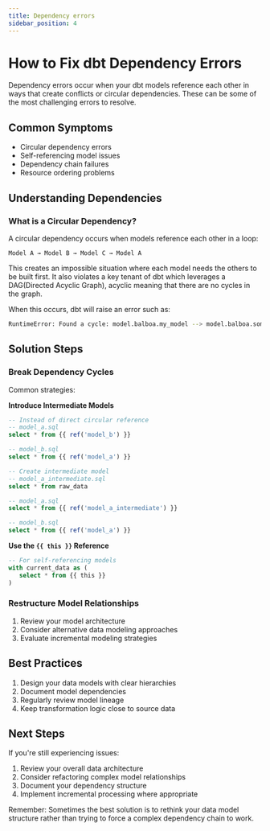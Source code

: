 ```yaml
---
title: Dependency errors
sidebar_position: 4
---
```


# How to Fix dbt Dependency Errors

Dependency errors occur when your dbt models reference each other in ways that create conflicts or circular dependencies. These can be some of the most challenging errors to resolve.

## Common Symptoms

- Circular dependency errors
- Self-referencing model issues
- Dependency chain failures
- Resource ordering problems

## Understanding Dependencies

### What is a Circular Dependency?

A circular dependency occurs when models reference each other in a loop:

```
Model A → Model B → Model C → Model A
```

This creates an impossible situation where each model needs the others to be built first.
It also violates a key tenant of dbt which leverages a DAG(Directed Acyclic Graph), acyclic meaning that there are no cycles in the graph.

When this occurs, dbt will raise an error such as:

```bash
RuntimeError: Found a cycle: model.balboa.my_model --> model.balboa.some_model.v2
```

## Solution Steps

### Break Dependency Cycles

Common strategies:

**Introduce Intermediate Models**

```sql
-- Instead of direct circular reference
-- model_a.sql
select * from {{ ref('model_b') }}

-- model_b.sql
select * from {{ ref('model_a') }}

-- Create intermediate model
-- model_a_intermediate.sql
select * from raw_data

-- model_a.sql
select * from {{ ref('model_a_intermediate') }}

-- model_b.sql
select * from {{ ref('model_a') }}
```

**Use the `{{ this }}` Reference**

```sql
-- For self-referencing models
with current_data as (
   select * from {{ this }}
)
```

### Restructure Model Relationships

1. Review your model architecture
2. Consider alternative data modeling approaches
3. Evaluate incremental modeling strategies

## Best Practices

1. Design your data models with clear hierarchies
2. Document model dependencies
3. Regularly review model lineage
4. Keep transformation logic close to source data

## Next Steps

If you're still experiencing issues:

1. Review your overall data architecture
2. Consider refactoring complex model relationships
3. Document your dependency structure
4. Implement incremental processing where appropriate

Remember: Sometimes the best solution is to rethink your data model structure rather than trying to force a complex dependency chain to work.
